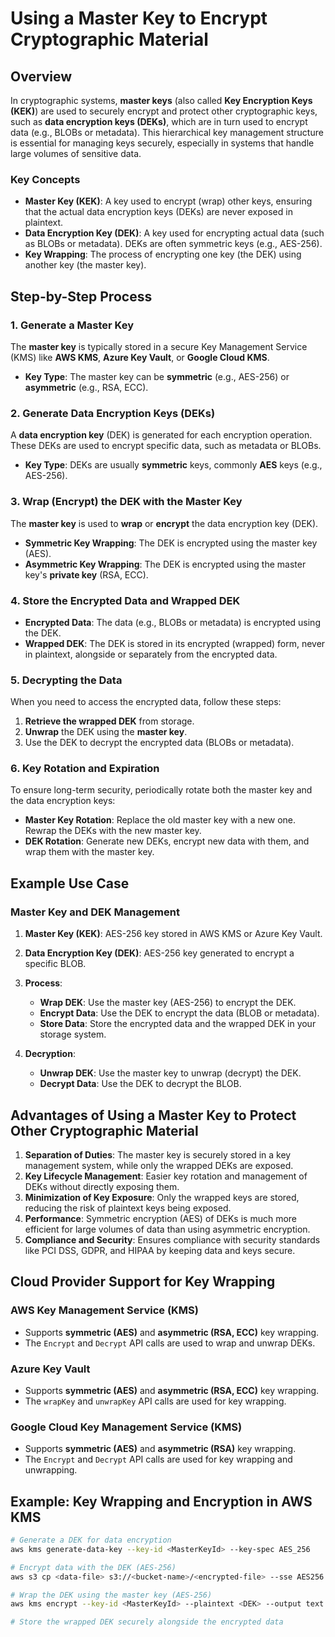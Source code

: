 # Using a Master Key to Encrypt Cryptographic Material

## Overview

In cryptographic systems, **master keys** (also called **Key Encryption Keys (KEK)**) are used to securely encrypt and protect other cryptographic keys, such as **data encryption keys (DEKs)**, which are in turn used to encrypt data (e.g., BLOBs or metadata). This hierarchical key management structure is essential for managing keys securely, especially in systems that handle large volumes of sensitive data.

### Key Concepts

- **Master Key (KEK)**: A key used to encrypt (wrap) other keys, ensuring that the actual data encryption keys (DEKs) are never exposed in plaintext.
- **Data Encryption Key (DEK)**: A key used for encrypting actual data (such as BLOBs or metadata). DEKs are often symmetric keys (e.g., AES-256).
- **Key Wrapping**: The process of encrypting one key (the DEK) using another key (the master key).

## Step-by-Step Process

### 1. **Generate a Master Key**
The **master key** is typically stored in a secure Key Management Service (KMS) like **AWS KMS**, **Azure Key Vault**, or **Google Cloud KMS**.

- **Key Type**: The master key can be **symmetric** (e.g., AES-256) or **asymmetric** (e.g., RSA, ECC).

### 2. **Generate Data Encryption Keys (DEKs)**
A **data encryption key** (DEK) is generated for each encryption operation. These DEKs are used to encrypt specific data, such as metadata or BLOBs.

- **Key Type**: DEKs are usually **symmetric** keys, commonly **AES** keys (e.g., AES-256).

### 3. **Wrap (Encrypt) the DEK with the Master Key**
The **master key** is used to **wrap** or **encrypt** the data encryption key (DEK). 

- **Symmetric Key Wrapping**: The DEK is encrypted using the master key (AES).
- **Asymmetric Key Wrapping**: The DEK is encrypted using the master key's **private key** (RSA, ECC).

### 4. **Store the Encrypted Data and Wrapped DEK**
- **Encrypted Data**: The data (e.g., BLOBs or metadata) is encrypted using the DEK.
- **Wrapped DEK**: The DEK is stored in its encrypted (wrapped) form, never in plaintext, alongside or separately from the encrypted data.

### 5. **Decrypting the Data**
When you need to access the encrypted data, follow these steps:
1. **Retrieve the wrapped DEK** from storage.
2. **Unwrap** the DEK using the **master key**.
3. Use the DEK to decrypt the encrypted data (BLOBs or metadata).

### 6. **Key Rotation and Expiration**
To ensure long-term security, periodically rotate both the master key and the data encryption keys:
- **Master Key Rotation**: Replace the old master key with a new one. Rewrap the DEKs with the new master key.
- **DEK Rotation**: Generate new DEKs, encrypt new data with them, and wrap them with the master key.

## Example Use Case

### Master Key and DEK Management
1. **Master Key (KEK)**: AES-256 key stored in AWS KMS or Azure Key Vault.
2. **Data Encryption Key (DEK)**: AES-256 key generated to encrypt a specific BLOB.
3. **Process**:
   - **Wrap DEK**: Use the master key (AES-256) to encrypt the DEK.
   - **Encrypt Data**: Use the DEK to encrypt the data (BLOB or metadata).
   - **Store Data**: Store the encrypted data and the wrapped DEK in your storage system.

4. **Decryption**:
   - **Unwrap DEK**: Use the master key to unwrap (decrypt) the DEK.
   - **Decrypt Data**: Use the DEK to decrypt the BLOB.

## Advantages of Using a Master Key to Protect Other Cryptographic Material

1. **Separation of Duties**: The master key is securely stored in a key management system, while only the wrapped DEKs are exposed.
2. **Key Lifecycle Management**: Easier key rotation and management of DEKs without directly exposing them.
3. **Minimization of Key Exposure**: Only the wrapped keys are stored, reducing the risk of plaintext keys being exposed.
4. **Performance**: Symmetric encryption (AES) of DEKs is much more efficient for large volumes of data than using asymmetric encryption.
5. **Compliance and Security**: Ensures compliance with security standards like PCI DSS, GDPR, and HIPAA by keeping data and keys secure.

## Cloud Provider Support for Key Wrapping

### AWS Key Management Service (KMS)
- Supports **symmetric (AES)** and **asymmetric (RSA, ECC)** key wrapping.
- The `Encrypt` and `Decrypt` API calls are used to wrap and unwrap DEKs.

### Azure Key Vault
- Supports **symmetric (AES)** and **asymmetric (RSA, ECC)** key wrapping.
- The `wrapKey` and `unwrapKey` API calls are used for key wrapping.

### Google Cloud Key Management Service (KMS)
- Supports **symmetric (AES)** and **asymmetric (RSA)** key wrapping.
- The `Encrypt` and `Decrypt` API calls are used for key wrapping and unwrapping.

## Example: Key Wrapping and Encryption in AWS KMS

```bash
# Generate a DEK for data encryption
aws kms generate-data-key --key-id <MasterKeyId> --key-spec AES_256

# Encrypt data with the DEK (AES-256)
aws s3 cp <data-file> s3://<bucket-name>/<encrypted-file> --sse AES256 --sse-kms-key-id <DEK>

# Wrap the DEK using the master key (AES-256)
aws kms encrypt --key-id <MasterKeyId> --plaintext <DEK> --output text

# Store the wrapped DEK securely alongside the encrypted data
```